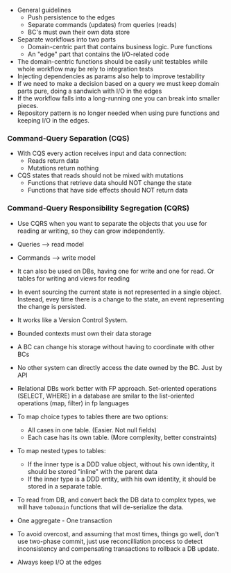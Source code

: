 - General guidelines
  - Push persistence to the edges
  - Separate commands (updates) from queries (reads)
  - BC's must own their own data store
- Separate workflows into two parts
  - Domain-centric part that contains business logic. Pure functions
  - An "edge" part that contains the I/O-related code
- The domain-centric functions should be easily unit testables while whole workflow may be rely to integration tests
- Injecting dependencies as params also help to improve testability
- If we need to make a decision based on a query we must keep domain parts pure, doing a sandwich with I/O in the edges
- If the workflow falls into a long-running one you can break into smaller pieces.
- Repository pattern is no longer needed when using pure functions and keeping I/O in the edges.

### Command-Query Separation (CQS) 

- With CQS every action receives input and data connection:
  - Reads return data
  - Mutations return nothing
- CQS states that reads should not be mixed with mutations
  - Functions that retrieve data should NOT change the state
  - Functions that have side effects should NOT return data


### Command-Query Responsibility Segregation (CQRS)  

- Use CQRS when you want to separate the objects that you use for reading ar writing, so they can grow independently.
- Queries --> read model
- Commands --> write model
- It can also be used on DBs, having one for write and one for read. Or tables for writing and views for reading


- In event sourcing the current state is not represented in a single object. Insteead, evey time there is a change to the state, an event representing the change is persisted.
- It works like a Version Control System.
- Bounded contexts must own their data storage
- A BC can change his storage without having to coordinate with other BCs
- No other system can directly access the date owned by the BC. Just by API
- Relational DBs work better with FP approach. Set-oriented operations (SELECT, WHERE) in a database are smilar to the list-oriented operations (map, filter) in fp languages
- To map choice types to tables there are two options:
  - All cases in one table. (Easier. Not null fields)
  - Each case has its own table. (More complexity, better constraints)
- To map nested types to tables:
  - If the inner type is a DDD value object, without his own identity, it should be stored "inline" with the parent data
  - If the inner type is a DDD entity, with his own identity, it should be stored in a separate table.
- To read from DB, and convert back the DB data to complex types, we will have `toDomain` functions that will de-serialize the data.
- One aggregate - One transaction
- To avoid overcost, and assuming that most times, things go well, don't use two-phase commit, just use reconcilliation process to detect inconsistency and compensating transactions to rollback a DB update.
- Always keep I/O at the edges